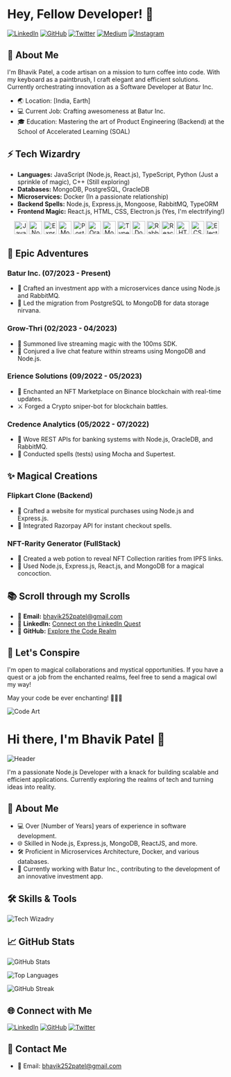 # Hey, Fellow Developer! 🚀

[![LinkedIn](https://img.shields.io/badge/-Connect_with_me_on_LinkedIn-blue?style=flat&logo=linkedin&logoColor=white)](https://www.linkedin.com/in/bp-SDE)
[![GitHub](https://img.shields.io/badge/-Check_out_my_code_on_GitHub-black?style=flat&logo=github&logoColor=white)](https://github.com/Bhavik2205)
[![Twitter](https://img.shields.io/badge/-Follow_me_on_Twitter-blue?style=flat&logo=twitter&logoColor=white)](https://twitter.com/Bhavik2205)
[![Medium](https://img.shields.io/badge/-Read_my_articles_on_Medium-black?style=flat&logo=medium&logoColor=white)](https://medium.com/@bhavik2205)
[![Instagram](https://img.shields.io/badge/-Follow_me_on_Instagram-purple?style=flat&logo=instagram&logoColor=white)](https://www.instagram.com/sde_patel)

## 👋 About Me

I'm Bhavik Patel, a code artisan on a mission to turn coffee into code. With my keyboard as a paintbrush, I craft elegant and efficient solutions. Currently orchestrating innovation as a Software Developer at Batur Inc.

- 🌏 Location: [India, Earth]
- 💻 Current Job: Crafting awesomeness at Batur Inc.
- 🎓 Education: Mastering the art of Product Engineering (Backend) at the School of Accelerated Learning (SOAL)

## ⚡ Tech Wizardry

- **Languages:** JavaScript (Node.js, React.js), TypeScript, Python (Just a sprinkle of magic), C++ (Still exploring)
- **Databases:** MongoDB, PostgreSQL, OracleDB
- **Microservices:** Docker (In a passionate relationship)
- **Backend Spells:** Node.js, Express.js, Mongoose, RabbitMQ, TypeORM
- **Frontend Magic:** React.js, HTML, CSS, Electron.js (Yes, I'm electrifying!)

<div align="center">
  <img src="https://img.shields.io/badge/JavaScript-★★★★☆-yellow?logo=javascript&logoColor=white" alt="JavaScript Logo" height="30"/>
  <img src="https://img.shields.io/badge/Node.js-★★★★☆-green?logo=node.js&logoColor=white" alt="Node.js Logo" height="30"/>
  <img src="https://img.shields.io/badge/Express.js-★★★★☆-blue?logo=express&logoColor=white" alt="Express.js Logo" height="30"/>
  <img src="https://img.shields.io/badge/MongoDB-★★★★☆-green?logo=mongodb&logoColor=white" alt="MongoDB Logo" height="30"/>
  <img src="https://img.shields.io/badge/PostgreSQL-★★★★☆-blue?logo=postgresql&logoColor=white" alt="PostgreSQL Logo" height="30"/>
  <img src="https://img.shields.io/badge/OracleDB-★★★☆☆-red?logo=oracle&logoColor=white" alt="OracleDB Logo" height="30"/>
  <img src="https://img.shields.io/badge/Mongoose-★★★★☆-green?logo=mongoose&logoColor=white" alt="Mongoose Logo" height="30"/>
  <img src="https://img.shields.io/badge/TypeORM-★★★★☆-blue?logo=typeorm&logoColor=white" alt="TypeORM Logo" height="30"/>
  <img src="https://img.shields.io/badge/Docker-★★★☆☆-blue?logo=docker&logoColor=white" alt="Docker Logo" height="30"/>
  <img src="https://img.shields.io/badge/RabbitMQ-★★★☆☆-orange?logo=rabbitmq&logoColor=white" alt="RabbitMQ Logo" height="30"/>
  <img src="https://img.shields.io/badge/React-★★★★☆-blue?logo=react&logoColor=white" alt="React Logo" height="30"/>
  <img src="https://img.shields.io/badge/HTML-★★★☆☆-orange?logo=html5&logoColor=white" alt="HTML Logo" height="30"/>
  <img src="https://img.shields.io/badge/CSS-★★★☆☆-blue?logo=css3&logoColor=white" alt="CSS Logo" height="30"/>
  <img src="https://img.shields.io/badge/Electron-★★★☆☆-purple?logo=electron&logoColor=white" alt="Electron Logo" height="30"/>
</div>

## 🚀 Epic Adventures

### Batur Inc. (07/2023 - Present)
- 🚀 Crafted an investment app with a microservices dance using Node.js and RabbitMQ.
- 🌌 Led the migration from PostgreSQL to MongoDB for data storage nirvana.

### Grow-Thri (02/2023 - 04/2023)
- 🌊 Summoned live streaming magic with the 100ms SDK.
- 💬 Conjured a live chat feature within streams using MongoDB and Node.js.

### Erience Solutions (09/2022 - 05/2023)
- 🔮 Enchanted an NFT Marketplace on Binance blockchain with real-time updates.
- ⚔️ Forged a Crypto sniper-bot for blockchain battles.

### Credence Analytics (05/2022 - 07/2022)
- 🏦 Wove REST APIs for banking systems with Node.js, OracleDB, and RabbitMQ.
- 🧪 Conducted spells (tests) using Mocha and Supertest.

## ✨ Magical Creations

### Flipkart Clone (Backend)
- 🛒 Crafted a website for mystical purchases using Node.js and Express.js.
- 💸 Integrated Razorpay API for instant checkout spells.

### NFT-Rarity Generator (FullStack)
- 🎨 Created a web potion to reveal NFT Collection rarities from IPFS links.
- 🚀 Used Node.js, Express.js, React.js, and MongoDB for a magical concoction.

## 📚 Scroll through my Scrolls

- 📧 **Email:** bhavik252patel@gmail.com
- 🔗 **LinkedIn:** [Connect on the LinkedIn Quest](https://www.linkedin.com/in/bp-SDE)
- 🧙 **GitHub:** [Explore the Code Realm](https://github.com/Bhavik2205)

## 🌌 Let's Conspire

I'm open to magical collaborations and mystical opportunities. If you have a quest or a job from the enchanted realms, feel free to send a magical owl my way!

May your code be ever enchanting! 🧙‍♂️✨

![Code Art](link_to_your_code_art_image.gif)

# Hi there, I'm Bhavik Patel 👋

![Header](https://github.com/Bhavik2205/Bhavik2205/raw/main/assets/header.png)

I'm a passionate Node.js Developer with a knack for building scalable and efficient applications. Currently exploring the realms of tech and turning ideas into reality.

## 🚀 About Me

- 💻 Over [Number of Years] years of experience in software development.
- 🌐 Skilled in Node.js, Express.js, MongoDB, ReactJS, and more.
- 🛠️ Proficient in Microservices Architecture, Docker, and various databases.
- 🏢 Currently working with Batur Inc., contributing to the development of an innovative investment app.

## 🛠️ Skills & Tools

![Tech Wizadry](https://github.com/Bhavik2205/Bhavik2205/raw/main/assets/tech_wizadry.png)

## 📈 GitHub Stats

![GitHub Stats](https://github-readme-stats.vercel.app/api?username=Bhavik2205&show_icons=true&count_private=true&theme=radical)

![Top Languages](https://github-readme-stats.vercel.app/api/top-langs/?username=Bhavik2205&layout=compact&theme=radical)

![GitHub Streak](https://github-readme-streak-stats.herokuapp.com/?user=Bhavik2205&theme=radical)

## 🌐 Connect with Me

[![LinkedIn](https://img.shields.io/badge/LinkedIn-Bhavik%20Patel-blue)](www.linkedin.com/in/bp-SDE)
[![GitHub](https://img.shields.io/badge/GitHub-Bhavik2205-brightgreen)](https://github.com/Bhavik2205)
[![Twitter](https://img.shields.io/badge/Twitter-%40Bhavik2205-blue)](https://twitter.com/Bhavik2205)

## 📧 Contact Me

- 📧 Email: bhavik252patel@gmail.com




